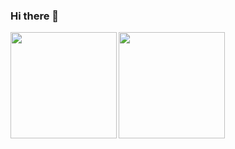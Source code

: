 ### Hi there 👋
<a href="https://github.com/AyakaKamata">
  <img align="left" height="170px" src="https://github-readme-stats.vercel.app/api?username=AyakaKamata&count_private=true&show_icons=true" />
</a>
<a href="https://github.com/AyakaKamata">
  <img align="left" height="170px" src="https://github-readme-stats.vercel.app/api/top-langs/?username=AyakaKamata&layout=compact" />
</a>
<!--
**AyakaKamata/AyakaKamata** is a ✨ _special_ ✨ repository because its `README.md` (this file) appears on your GitHub profile.

Here are some ideas to get you started:

- 🔭 I’m currently working on ...
- 🌱 I’m currently learning ...
- 👯 I’m looking to collaborate on ...
- 🤔 I’m looking for help with ...
- 💬 Ask me about ...
- 📫 How to reach me: ...
- 😄 Pronouns: ...
- ⚡ Fun fact: ...
-->
